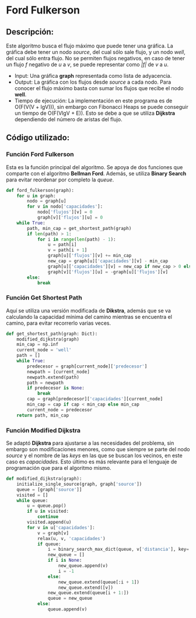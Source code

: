 # Ford Fulkerson

## Descripción:
Este algoritmo busca el flujo máximo que puede tener una gráfica. La gráfica debe tener un nodo *source*, del cual sólo sale flujo, y un nodo *well*, del cual sólo entra flujo. No se permiten flujos negativos, en caso de tener un flujo *f* negativo de *u* a *v*, se puede representar como *|f|* de *v* a *u*.
* Input: Una gráfica  **graph** representada como lista de adyacencia.
* Output: La gráfica con los flujos desde *source* a cada nodo. Para conocer el flujo máximo basta con sumar los flujos que recibe el nodo **well**.
* Tiempo de ejecución: La implementación en este programa es de O(F(V(V + lgV))), sin embargo con Fibonacci Heaps se puede conseguir un tiempo de O(F(VlgV + E)). Esto se debe a que se utiliza **Dijkstra** dependiendo del número de aristas del flujo.
## Código utilizado:
### Función **Ford Fulkerson**
Esta es la función principal del algoritmo. Se apoya de dos funciones que comparte con el algoritmo **Bellman Ford**. Además, se utiliza **Binary Search** para evitar reordenar por completo la *queue*.
```python
def ford_fulkerson(graph):
    for u in graph:
        nodo = graph[u]
        for v in nodo['capacidades']:
            nodo['flujos'][v] = 0
            graph[v]['flujos'][u] = 0
    while True:
        path, min_cap = get_shortest_path(graph)
        if len(path) > 1:
            for i in range(len(path) - 1):
                u = path[i]
                v = path[i + 1]
                graph[u]['flujos'][v] += min_cap
                new_cap = graph[u]['capacidades'][v] - min_cap
                graph[u]['capacidades'][v] = new_cap if new_cap > 0 else np.inf
                graph[v]['flujos'][u] = -graph[u]['flujos'][v]
        else:
            break
```
### Función **Get Shortest Path**
Aquí se utiliza una versión modificada de **Dikstra**, además que se va calculando la capacidad mínima del camino mientras se encuentra el camino, para evitar recorrerlo varias veces.
```python
def get_shortest_path(graph: Dict):
    modified_dijkstra(graph)
    min_cap = np.inf
    current_node = 'well'
    path = []
    while True:
        predecesor = graph[current_node]['predecesor']
        newpath = [current_node]
        newpath.extend(path)
        path = newpath
        if predecesor is None:
            break
        cap = graph[predecesor]['capacidades'][current_node]
        min_cap = cap if cap < min_cap else min_cap
        current_node = predecesor
    return path, min_cap
```
### Función **Modified Dijkstra**
Se adaptó **Dijkstra** para ajustarse a las necesidades del problema, sin embargo son modificaciones menores, como que siempre se parte del nodo *source* y el nombre de las *keys* en las que se buscan los vecinos, en este caso es *capacidades*. Esto último es más relevante para el lenguaje de programación que para el algoritmo mismo.
```python
def modified_dijkstra(graph):
    initialize_single_source(graph, graph['source'])
    queue = [graph['source']]
    visited = []
    while queue:
        u = queue.pop()
        if u in visited:
            continue
        visited.append(u)
        for v in u['capacidades']:
            v = graph[v]
            relax(u, v, 'capacidades')
            if queue:
                i = binary_search_max_dict(queue, v['distancia'], key='distancia')
                new_queue = []
                if i is None:
                    new_queue.append(v)
                    i = -1
                else:
                    new_queue.extend(queue[:i + 1])
                    new_queue.extend([v])
                new_queue.extend(queue[i + 1:])
                queue = new_queue
            else:
                queue.append(v)
```
